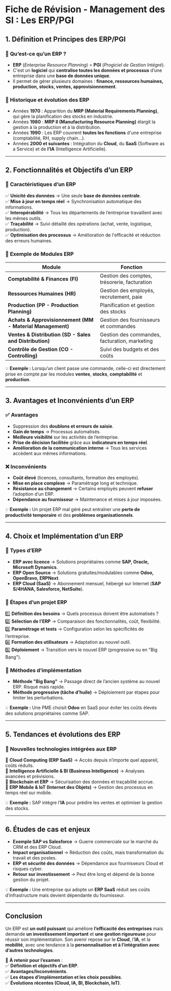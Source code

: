 # **Fiche de Révision - Management des SI : Les ERP/PGI**  

## **1. Définition et Principes des ERP/PGI**  
### 🔹 **Qu’est-ce qu’un ERP ?**  
- **ERP** (*Enterprise Resource Planning*) = **PGI** (*Progiciel de Gestion Intégré*).  
- C'est un **logiciel** qui **centralise toutes les données et processus** d’une entreprise dans une **base de données unique**.  
- Il permet de gérer plusieurs domaines : **finance, ressources humaines, production, stocks, ventes, approvisionnement**.  

### 🔹 **Historique et évolution des ERP**  
- Années **1970** : Apparition du **MRP (Material Requirements Planning)**, qui gère la planification des stocks en industrie.  
- Années **1980** : **MRP II (Manufacturing Resource Planning)** élargit la gestion à la production et à la distribution.  
- Années **1990** : Les ERP couvrent **toutes les fonctions** d'une entreprise (comptabilité, RH, supply chain...).  
- Années **2000 et suivantes** : Intégration du **Cloud**, du **SaaS** (Software as a Service) et de **l’IA** (Intelligence Artificielle).  

---

## **2. Fonctionnalités et Objectifs d’un ERP**  
### 🔹 **Caractéristiques d’un ERP**  
✅ **Unicité des données** → Une seule **base de données centrale**.  
✅ **Mise à jour en temps réel** → Synchronisation automatique des informations.  
✅ **Interopérabilité** → Tous les départements de l’entreprise travaillent avec les mêmes outils.  
✅ **Traçabilité** → Suivi détaillé des opérations (achat, vente, logistique, production).  
✅ **Optimisation des processus** → Amélioration de l'efficacité et réduction des erreurs humaines.  

### 🔹 **Exemple de Modules ERP**  
| **Module**  | **Fonction** |
|-------------|-------------|
| **Comptabilité & Finances (FI)** | Gestion des comptes, trésorerie, facturation |
| **Ressources Humaines (HR)** | Gestion des employés, recrutement, paie |
| **Production (PP - Production Planning)** | Planification et gestion des stocks |
| **Achats & Approvisionnement (MM - Material Management)** | Gestion des fournisseurs et commandes |
| **Ventes & Distribution (SD - Sales and Distribution)** | Gestion des commandes, facturation, marketing |
| **Contrôle de Gestion (CO - Controlling)** | Suivi des budgets et des coûts |

💡 **Exemple :** Lorsqu’un client passe une commande, celle-ci est directement prise en compte par les modules **ventes**, **stocks**, **comptabilité** et **production**.  

---

## **3. Avantages et Inconvénients d’un ERP**  
### ✅ **Avantages**  
- Suppression des **doublons et erreurs de saisie**.  
- **Gain de temps** → Processus automatisés.  
- **Meilleure visibilité** sur les activités de l’entreprise.  
- **Prise de décision facilitée** grâce aux **indicateurs en temps réel**.  
- **Amélioration de la communication interne** → Tous les services accèdent aux mêmes informations.  

### ❌ **Inconvénients**  
- **Coût élevé** (licences, consultants, formation des employés).  
- **Mise en place complexe** → Paramétrage long et technique.  
- **Résistance au changement** → Certains employés peuvent **refuser** l’adoption d’un ERP.  
- **Dépendance au fournisseur** → Maintenance et mises à jour imposées.  

💡 **Exemple :** Un projet ERP mal géré peut entraîner une **perte de productivité temporaire** et des **problèmes organisationnels**.  

---

## **4. Choix et Implémentation d’un ERP**  
### 🔹 **Types d’ERP**  
- **ERP avec licence** → Solutions propriétaires comme **SAP, Oracle, Microsoft Dynamics**.  
- **ERP Open Source** → Solutions gratuites/modulables comme **Odoo, OpenBravo, ERPNext**.  
- **ERP Cloud (SaaS)** → Abonnement mensuel, hébergé sur Internet (**SAP S/4HANA, Salesforce, NetSuite**).  

### 🔹 **Étapes d’un projet ERP**  
1️⃣ **Définition des besoins** → Quels processus doivent être automatisés ?  
2️⃣ **Sélection de l’ERP** → Comparaison des fonctionnalités, coût, flexibilité.  
3️⃣ **Paramétrage et tests** → Configuration selon les spécificités de l’entreprise.  
4️⃣ **Formation des utilisateurs** → Adaptation au nouvel outil.  
5️⃣ **Déploiement** → Transition vers le nouvel ERP (progressive ou en "Big Bang").  

### 🔹 **Méthodes d’implémentation**  
- **Méthode "Big Bang"** → Passage direct de l’ancien système au nouvel ERP. Risqué mais rapide.  
- **Méthode progressive (tâche d’huile)** → Déploiement par étapes pour limiter les perturbations.  

💡 **Exemple :** Une PME choisit **Odoo** en SaaS pour éviter les coûts élevés des solutions propriétaires comme SAP.  

---

## **5. Tendances et évolutions des ERP**  
### 🔹 **Nouvelles technologies intégrées aux ERP**  
🚀 **Cloud Computing (ERP SaaS)** → Accès depuis n’importe quel appareil, coûts réduits.  
🤖 **Intelligence Artificielle & BI (Business Intelligence)** → Analyses avancées et prévisions.  
🔗 **Blockchain et ERP** → Sécurisation des données et traçabilité accrue.  
📱 **ERP Mobile & IoT (Internet des Objets)** → Gestion des processus en temps réel sur mobile.  

💡 **Exemple :** SAP intègre l’**IA** pour prédire les ventes et optimiser la gestion des stocks.  

---

## **6. Études de cas et enjeux**  
- **Exemple SAP vs Salesforce** → Guerre commerciale sur le marché du CRM et des ERP Cloud.  
- **Impact organisationnel** → Réduction des coûts, mais transformation du travail et des postes.  
- **ERP et sécurité des données** → Dépendance aux fournisseurs Cloud et risques cyber.  
- **Retour sur investissement** → Peut être long et dépend de la bonne gestion du projet.  

💡 **Exemple :** Une entreprise qui adopte un **ERP SaaS** réduit ses coûts d’infrastructure mais devient dépendante du fournisseur.  

---

## **Conclusion**  
Un ERP est **un outil puissant** qui améliore **l’efficacité des entreprises** mais demande **un investissement important** et **une gestion rigoureuse** pour réussir son implémentation. Son avenir repose sur le **Cloud**, l’**IA**, et la **mobilité**, avec une tendance à la **personnalisation et à l’intégration avec d’autres technologies**.  

📌 **À retenir pour l’examen** :  
✅ **Définition et objectifs d’un ERP**.  
✅ **Avantages/Inconvénients**.  
✅ **Les étapes d’implémentation et les choix possibles**.  
✅ **Évolutions récentes (Cloud, IA, BI, Blockchain, IoT)**.  
